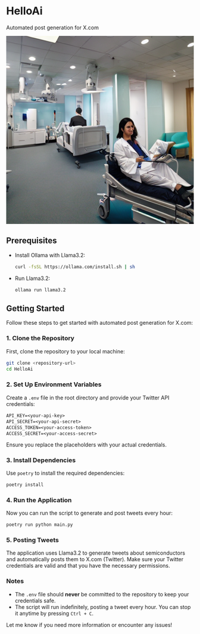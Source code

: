 # HelloAi

Automated post generation for X.com

![Screenshot of the app](images/ai_gen_image.png)

## Prerequisites

- Install Ollama with Llama3.2:
  ```sh
  curl -fsSL https://ollama.com/install.sh | sh
  ```
- Run Llama3.2:
  ```sh
  ollama run llama3.2
  ```

## Getting Started

Follow these steps to get started with automated post generation for X.com:

### 1. Clone the Repository
First, clone the repository to your local machine:
```sh
git clone <repository-url>
cd HelloAi
```

### 2. Set Up Environment Variables
Create a `.env` file in the root directory and provide your Twitter API credentials:

```
API_KEY=<your-api-key>
API_SECRET=<your-api-secret>
ACCESS_TOKEN=<your-access-token>
ACCESS_SECRET=<your-access-secret>
```
Ensure you replace the placeholders with your actual credentials.

### 3. Install Dependencies
Use `poetry` to install the required dependencies:
```sh
poetry install
```

### 4. Run the Application
Now you can run the script to generate and post tweets every hour:
```sh
poetry run python main.py
```

### 5. Posting Tweets
The application uses Llama3.2 to generate tweets about semiconductors and automatically posts them to X.com (Twitter). Make sure your Twitter credentials are valid and that you have the necessary permissions.

### Notes
- The `.env` file should **never** be committed to the repository to keep your credentials safe.
- The script will run indefinitely, posting a tweet every hour. You can stop it anytime by pressing `Ctrl + C`.

Let me know if you need more information or encounter any issues!
